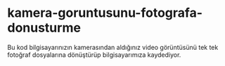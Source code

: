 # kamera-goruntusunu-fotografa-donusturme
Bu kod bilgisayarınızın kamerasından aldığınız video görüntüsünü tek tek fotoğraf dosyalarına dönüştürüp bilgisayarımıza kaydediyor. 
